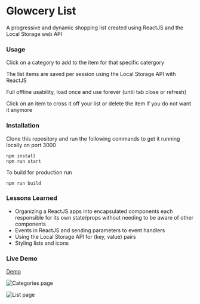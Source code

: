 # Glowcery List
A progressive and dynamic shopping list created using ReactJS and the Local Storage web API

### Usage
Click on a category to add to the item for that specific catergory

The list items are saved per session using the Local Storage API with ReactJS

Full offline usability, load once and use forever (until tab close or refresh)

Click on an item to cross it off your list or delete the item if you do not want it anymore

### Installation
Clone this repository and run the following commands to get it running locally on port 3000

```
npm install
npm run start
```

To build for production run
```
npm run build
```

### Lessons Learned
- Organizing a ReactJS apps into encapsulated components each responsible for its own state/props without needing to be aware of other components
- Events in ReactJS and sending parameters to event handlers
- Using the Local Storage API for (key, value) pairs
- Styling lists and icons

### Live Demo

[Demo](https://frosty-kowalevski-439bcc.netlify.com/)

![Categories page](https://i.ibb.co/Jkf6D1S/Screen-Shot-2019-04-27-at-12-32-57-PM.png)

![List page](https://i.ibb.co/g69qMRc/Screen-Shot-2019-04-27-at-12-33-32-PM.png)